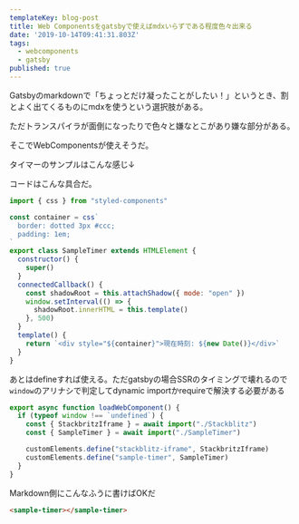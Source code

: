 ```yaml
---
templateKey: blog-post
title: Web Componentsをgatsbyで使えばmdxいらずである程度色々出来る
date: '2019-10-14T09:41:31.803Z'
tags:
  - webcomponents
  - gatsby
published: true
---
```


Gatsbyのmarkdownで「ちょっとだけ凝ったことがしたい！」というとき、割とよく出てくるものにmdxを使うという選択肢がある。

ただトランスパイラが面倒になったりで色々と嫌なとこがあり嫌な部分がある。

そこでWebComponentsが使えそうだ。

タイマーのサンプルはこんな感じ↓

<sample-timer></sample-timer>

コードはこんな具合だ。

```js
import { css } from "styled-components"

const container = css`
  border: dotted 3px #ccc;
  padding: 1em;
`
export class SampleTimer extends HTMLElement {
  constructor() {
    super()
  }
  connectedCallback() {
    const shadowRoot = this.attachShadow({ mode: "open" })
    window.setInterval(() => {
      shadowRoot.innerHTML = this.template()
    }, 500)
  }
  template() {
    return `<div style="${container}">現在時刻: ${new Date()}</div>`
  }
}
```

あとはdefineすれば使える。ただgatsbyの場合SSRのタイミングで壊れるので`window`のアリナシで判定してdynamic importかrequireで解決する必要がある

```js
export async function loadWebComponent() {
  if (typeof window !== `undefined`) {
    const { StackbritzIframe } = await import("./Stackblitz")
    const { SampleTimer } = await import("./SampleTimer")

    customElements.define("stackblitz-iframe", StackbritzIframe)
    customElements.define("sample-timer", SampleTimer)
  }
}

```

Markdown側にこんなふうに書けばOKだ

```html
<sample-timer></sample-timer>
```


